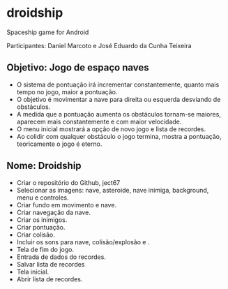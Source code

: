 # droidship
Spaceship game for Android

Participantes: Daniel Marcoto e José Eduardo da Cunha Teixeira

## Objetivo: Jogo de espaço naves

- O sistema de pontuação irá incrementar constantemente, quanto mais tempo no jogo, maior a pontuação.
- O objetivo é movimentar a nave para direita ou esquerda desviando de obstáculos.
- A medida que a pontuação aumenta os obstáculos tornam-se maiores, aparecem mais constantemente e com maior velocidade.
- O menu inicial mostrará a opção de novo jogo e lista de recordes.
- Ao colidir com qualquer obstáculo o jogo termina, mostra a pontuação, teoricamente o jogo é eterno.

## Nome: Droidship

- Criar o repositório do Github, ject67
- Selecionar as imagens: nave, asteroide, nave inimiga, background, menu e controles.
- Criar fundo em movimento e nave.
- Criar navegação da nave.
- Criar os inimigos.
- Criar pontuação.
- Criar colisão.
- Incluir os sons para nave, colisão/explosão e .
- Tela de fim do jogo.
- Entrada de dados do recordes.
- Salvar lista de recordes
- Tela inicial.
- Abrir lista de recordes.
